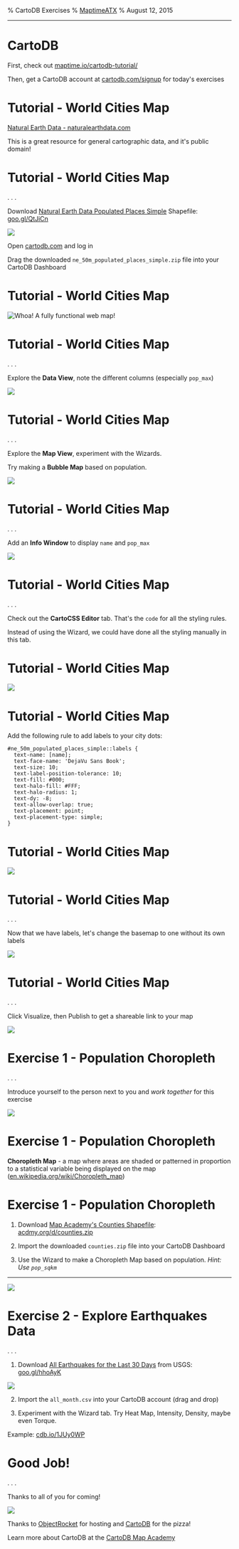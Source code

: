 % CartoDB Exercises
% [MaptimeATX](http://maptimeatx.github.io)
% August 12, 2015

-------------------------------------------------

# CartoDB

First, check out [maptime.io/cartodb-tutorial/](http://maptime.io/cartodb-tutorial/)

Then, get a CartoDB account at [cartodb.com/signup](https://cartodb.com/signup) for today's exercises

# Tutorial - World Cities Map

[Natural Earth Data - naturalearthdata.com](http://www.naturalearthdata.com/)

This is a great resource for general cartographic data, and it's public domain!

# Tutorial - World Cities Map

. . .

Download [Natural Earth Data Populated Places Simple](http://www.naturalearthdata.com/downloads/50m-cultural-vectors/50m-populated-places/) Shapefile: [goo.gl/QtJiCn](http://goo.gl/QtJiCn)

![](img/populated_places_dl.png)

Open [cartodb.com](http://cartodb.com) and log in

Drag the downloaded `ne_50m_populated_places_simple.zip` file into your CartoDB Dashboard

# Tutorial - World Cities Map

![Whoa! A fully functional web map!](img/populated_places_map1.png)

# Tutorial - World Cities Map

. . .

Explore the **Data View**, note the different columns (especially `pop_max`)

![](img/populated_places_data_view.png)

# Tutorial - World Cities Map

. . .

Explore the **Map View**, experiment with the Wizards.

Try making a **Bubble Map** based on population.

![](img/populated_places_bubble.png)

# Tutorial - World Cities Map

. . .

Add an **Info Window** to display `name` and `pop_max`

![](img/populated_places_infowindow.png)

# Tutorial - World Cities Map

. . .

Check out the **CartoCSS Editor** tab. That's the `code` for all the styling rules.

Instead of using the Wizard, we could have done all the styling manually in this tab.

# Tutorial - World Cities Map

![](img/populated_places_cartocss.png)

# Tutorial - World Cities Map

Add the following rule to add labels to your city dots:

```
#ne_50m_populated_places_simple::labels {
  text-name: [name];
  text-face-name: 'DejaVu Sans Book';
  text-size: 10;
  text-label-position-tolerance: 10;
  text-fill: #000;
  text-halo-fill: #FFF;
  text-halo-radius: 1;
  text-dy: -8;
  text-allow-overlap: true;
  text-placement: point;
  text-placement-type: simple;
}
```

# Tutorial - World Cities Map

![](img/populated_places_labelcss.png)

# Tutorial - World Cities Map

. . .

Now that we have labels, let's change the basemap to one without its own labels

![](img/populated_places_litebasemap.png)

# Tutorial - World Cities Map

. . .

Click Visualize, then Publish to get a shareable link to your map

![](img/populated_places_final.png)

# Exercise 1 - Population Choropleth

. . .

Introduce yourself to the person next to you and *work together* for this exercise

![](img/say_hi.gif)

# Exercise 1 - Population Choropleth

**Choropleth Map** - a map where areas are shaded or patterned in proportion to a statistical variable being displayed on the map ([en.wikipedia.org/wiki/Choropleth_map](http://en.wikipedia.org/wiki/Choropleth_map))

# Exercise 1 - Population Choropleth

1. Download [Map Academy's Counties Shapefile](http://acdmy.org/d/counties.zip): [acdmy.org/d/counties.zip](http://acdmy.org/d/counties.zip)

1. Import the downloaded `counties.zip` file into your CartoDB Dashboard

1. Use the Wizard to make a Choropleth Map based on population. *Hint: Use `pop_sqkm`*

-------------------------

<div class="big-image"><img src="img/population-choropleth.png" /></div>

# Exercise 2 - Explore Earthquakes Data

. . .

1. Download [All Earthquakes for the Last 30 Days](http://earthquake.usgs.gov/earthquakes/feed/v1.0/csv.php) from USGS: [goo.gl/hhoAyK](http://goo.gl/hhoAyK)

![](img/earthquakes_dl.png)

2. Import the `all_month.csv` into your CartoDB account (drag and drop)

3. Experiment with the Wizard tab. Try Heat Map, Intensity, Density, maybe even Torque.

Example: [cdb.io/1JUy0WP](http://cdb.io/1JUy0WP)

# Good Job!

. . .

Thanks to all of you for coming!

![](img/hooray.gif)

Thanks to [ObjectRocket](https://objectrocket.com/) for hosting and [CartoDB](http://cartodb.com) for the pizza!

Learn more about CartoDB at the [CartoDB Map Academy](http://academy.cartodb.com/)
